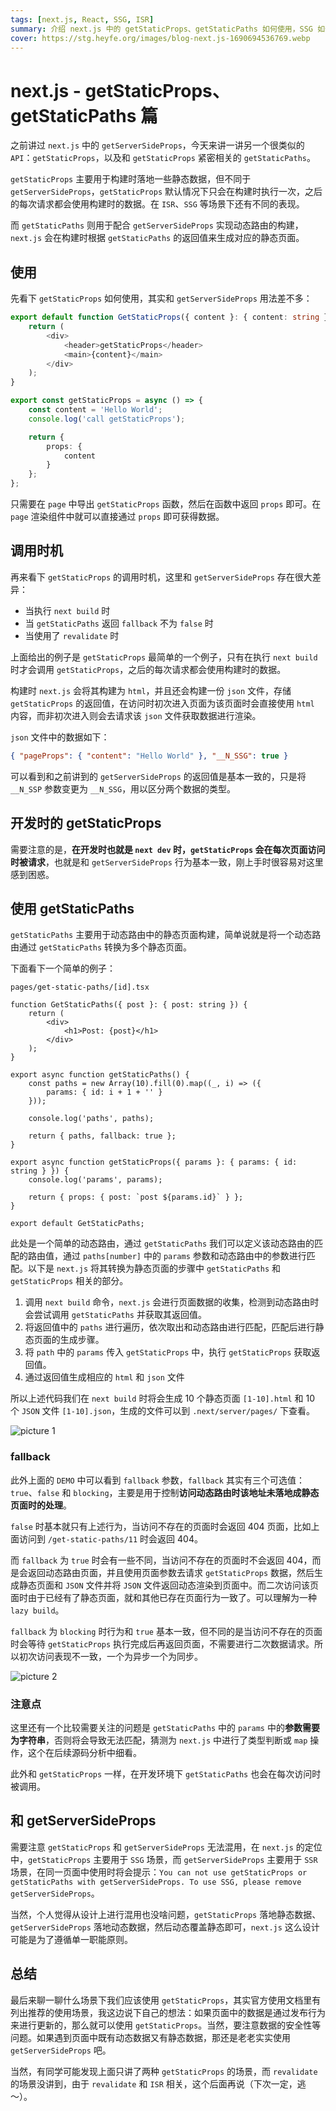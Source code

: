 ```yaml
---
tags: [next.js, React, SSG, ISR]
summary: 介绍 next.js 中的 getStaticProps、getStaticPaths 如何使用，SSG 如何实现等。
cover: https://stg.heyfe.org/images/blog-next.js-1690694536769.webp
---
```


# next.js - getStaticProps、getStaticPaths 篇

之前讲过 `next.js` 中的 `getServerSideProps`，今天来讲一讲另一个很类似的 `API`：`getStaticProps`，以及和 `getStaticProps` 紧密相关的 `getStaticPaths`。

`getStaticProps` 主要用于构建时落地一些静态数据，但不同于 `getServerSideProps`，`getStaticProps` 默认情况下只会在构建时执行一次，之后的每次请求都会使用构建时的数据。在 `ISR`、`SSG` 等场景下还有不同的表现。

而 `getStaticPaths` 则用于配合 `getServerSideProps` 实现动态路由的构建，`next.js` 会在构建时根据 `getStaticPaths` 的返回值来生成对应的静态页面。

## 使用

先看下 `getStaticProps` 如何使用，其实和 `getServerSideProps` 用法差不多：

```ts
export default function GetStaticProps({ content }: { content: string }) {
    return (
        <div>
            <header>getStaticProps</header>
            <main>{content}</main>
        </div>
    );
}

export const getStaticProps = async () => {
    const content = 'Hello World';
    console.log('call getStaticProps');

    return {
        props: {
            content
        }
    };
};
```

只需要在 `page` 中导出 `getStaticProps` 函数，然后在函数中返回 `props` 即可。在 `page` 渲染组件中就可以直接通过 `props` 即可获得数据。

## 调用时机

再来看下 `getStaticProps` 的调用时机，这里和 `getServerSideProps` 存在很大差异：

-   当执行 `next build` 时
-   当 `getStaticPaths` 返回 `fallback` 不为 `false` 时
-   当使用了 `revalidate` 时

上面给出的例子是 `getStaticProps` 最简单的一个例子，只有在执行 `next build` 时才会调用 `getStaticProps`，之后的每次请求都会使用构建时的数据。

构建时 `next.js` 会将其构建为 `html`，并且还会构建一份 `json` 文件，存储 `getStaticProps` 的返回值，在访问时初次进入页面为该页面时会直接使用 `html` 内容，而非初次进入则会去请求该 `json` 文件获取数据进行渲染。

`json` 文件中的数据如下：

```json
{ "pageProps": { "content": "Hello World" }, "__N_SSG": true }
```

可以看到和之前讲到的 `getServerSideProps` 的返回值是基本一致的，只是将 `__N_SSP` 参数变更为 `__N_SSG`，用以区分两个数据的类型。

## 开发时的 getStaticProps

需要注意的是，**在开发时也就是 `next dev` 时，`getStaticProps` 会在每次页面访问时被请求**，也就是和 `getServerSideProps` 行为基本一致，刚上手时很容易对这里感到困惑。

## 使用 getStaticPaths

`getStaticPaths` 主要用于动态路由中的静态页面构建，简单说就是将一个动态路由通过 `getStaticPaths` 转换为多个静态页面。

下面看下一个简单的例子：

`pages/get-static-paths/[id].tsx`

```tsx
function GetStaticPaths({ post }: { post: string }) {
    return (
        <div>
            <h1>Post: {post}</h1>
        </div>
    );
}

export async function getStaticPaths() {
    const paths = new Array(10).fill(0).map((_, i) => ({
        params: { id: i + 1 + '' }
    }));

    console.log('paths', paths);

    return { paths, fallback: true };
}

export async function getStaticProps({ params }: { params: { id: string } }) {
    console.log('params', params);

    return { props: { post: `post ${params.id}` } };
}

export default GetStaticPaths;
```

此处是一个简单的动态路由，通过 `getStaticPaths` 我们可以定义该动态路由的匹配的路由值，通过 `paths[number]` 中的 `params` 参数和动态路由中的参数进行匹配。以下是 `next.js` 将其转换为静态页面的步骤中 `getStaticPaths` 和 `getStaticProps` 相关的部分。

1. 调用 `next build` 命令，`next.js` 会进行页面数据的收集，检测到动态路由时会尝试调用 `getStaticPaths` 并获取其返回值。
2. 将返回值中的 `paths` 进行遍历，依次取出和动态路由进行匹配，匹配后进行静态页面的生成步骤。
3. 将 `path` 中的 `params` 传入 `getStaticProps` 中，执行 `getStaticProps` 获取返回值。
4. 通过返回值生成相应的 `html` 和 `json` 文件

所以上述代码我们在 `next build` 时将会生成 10 个静态页面 `[1-10].html` 和 10 个 `JSON` 文件 `[1-10].json`，生成的文件可以到 `.next/server/pages/` 下查看。

![picture 1](https://stg.heyfe.org/images/blog-next-js-getStaticProps-1.png)

### fallback

此外上面的 `DEMO` 中可以看到 `fallback` 参数，`fallback` 其实有三个可选值：`true`、`false` 和 `blocking`，主要是用于控制**访问动态路由时该地址未落地成静态页面时的处理**。

`false` 时基本就只有上述行为，当访问不存在的页面时会返回 404 页面，比如上面访问到 `/get-static-paths/11` 时会返回 404。

而 `fallback` 为 `true` 时会有一些不同，当访问不存在的页面时不会返回 404，而是会返回动态路由页面，并且使用页面参数去请求 `getStaticProps` 数据，然后生成静态页面和 `JSON` 文件并将 `JSON` 文件返回动态渲染到页面中。而二次访问该页面时由于已经有了静态页面，就和其他已存在页面行为一致了。可以理解为一种 `lazy build`。

`fallback` 为 `blocking` 时行为和 `true` 基本一致，但不同的是当访问不存在的页面时会等待 `getStaticProps` 执行完成后再返回页面，不需要进行二次数据请求。所以初次访问表现不一致，一个为异步一个为同步。

![picture 2](https://stg.heyfe.org/images/blog-next-js-getStaticProps-2.png)

### 注意点

这里还有一个比较需要关注的问题是 `getStaticPaths` 中的 `params` 中的**参数需要为字符串**，否则将会导致无法匹配，猜测为 `next.js` 中进行了类型判断或 `map` 操作，这个在后续源码分析中细看。

此外和 `getStaticProps` 一样，在开发环境下 `getStaticPaths` 也会在每次访问时被调用。

## 和 getServerSideProps

需要注意 `getStaticProps` 和 `getServerSideProps` 无法混用，在 `next.js` 的定位中，`getStaticProps` 主要用于 `SSG` 场景，而 `getServerSideProps` 主要用于 `SSR` 场景，在同一页面中使用时将会提示：`You can not use getStaticProps or getStaticPaths with getServerSideProps. To use SSG, please remove getServerSideProps`。

当然，个人觉得从设计上进行混用也没啥问题，`getStaticProps` 落地静态数据、`getServerSideProps` 落地动态数据，然后动态覆盖静态即可，`next.js` 这么设计可能是为了遵循单一职能原则。

## 总结

最后来聊一聊什么场景下我们应该使用 `getStaticProps`，其实官方使用文档里有列出推荐的使用场景，我这边说下自己的想法：如果页面中的数据是通过发布行为来进行更新的，那么就可以使用 `getStaticProps`。当然，要注意数据的安全性等问题。如果遇到页面中既有动态数据又有静态数据，那还是老老实实使用 `getServerSideProps` 吧。

当然，有同学可能发现上面只讲了两种 `getStaticProps` 的场景，而 `revalidate` 的场景没讲到，由于 `revalidate` 和 `ISR` 相关，这个后面再说（下次一定，逃～）。
